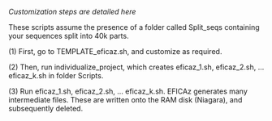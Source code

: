 _Customization steps are detailed here_

These scripts assume the presence of a folder called Split_seqs containing your sequences split into 40k parts.

(1) First, go to TEMPLATE_eficaz.sh, and customize as required.

(2) Then, run individualize_project, which creates eficaz_1.sh, eficaz_2.sh, ... eficaz_k.sh in folder Scripts.

(3) Run eficaz_1.sh, eficaz_2.sh, ... eficaz_k.sh.
EFICAz generates many intermediate files.  These are written onto the RAM disk (Niagara), and subsequently deleted.